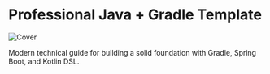# Professional Java + Gradle Template

![Cover](./images/portada-gradle-pro.png)

Modern technical guide for building a solid foundation with Gradle, Spring Boot, and Kotlin DSL.


